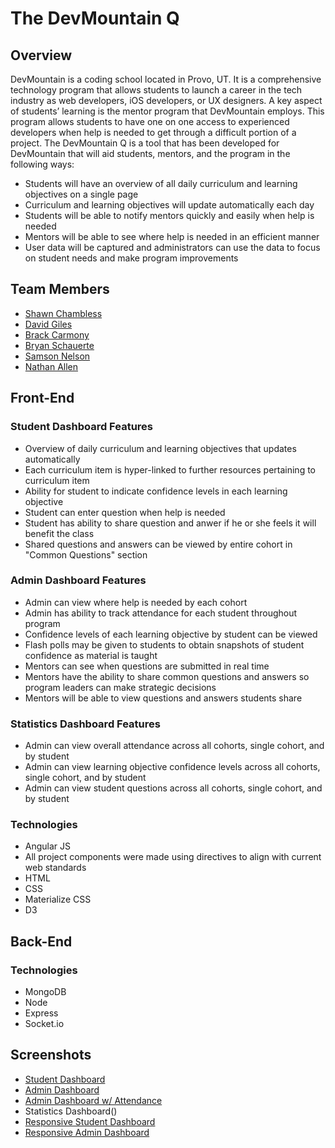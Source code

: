 # The DevMountain Q

## Overview
DevMountain is a coding school located in Provo, UT.  It is a comprehensive technology program that allows students to launch a career in the tech industry as web developers, iOS developers, or UX designers.  A key aspect of students’ learning is the mentor program that DevMountain employs.  This program allows students to have one on one access to experienced developers when help is needed to get through a difficult portion of a project.  The DevMountain Q is a tool that has been developed for DevMountain that will aid students, mentors, and the program in the following ways:

* Students will have an overview of all daily curriculum and learning objectives on a single page
 * Curriculum and learning objectives will update automatically each day
* Students will be able to notify mentors quickly and easily when help is needed
* Mentors will be able to see where help is needed in an efficient manner
* User data will be captured and administrators can use the data to focus on student needs and make program improvements

## Team Members

* [Shawn Chambless](https://github.com/ShawnChambless)
* [David Giles](https://github.com/jairuzu)
* [Brack Carmony](https://github.com/Kedirech)
* [Bryan Schauerte](https://github.com/Bryanschauerte)
* [Samson Nelson](https://github.com/SamsonNelson)
* [Nathan Allen](https://github.com/geekybiz)

## Front-End

### Student Dashboard Features

* Overview of daily curriculum and learning objectives that updates automatically
* Each curriculum item is hyper-linked to further resources pertaining to curriculum item
* Ability for student to indicate confidence levels in each learning objective
* Student can enter question when help is needed
* Student has ability to share question and anwer if he or she feels it will benefit the class
* Shared questions and answers can be viewed by entire cohort in "Common Questions" section

### Admin Dashboard Features

* Admin can view where help is needed by each cohort
* Admin has ability to track attendance for each student throughout program
* Confidence levels of each learning objective by student can be viewed 
* Flash polls may be given to students to obtain snapshots of student confidence as material is taught
* Mentors can see when questions are submitted in real time
* Mentors have the ability to share common questions and answers so program leaders can make strategic decisions
* Mentors will be able to view questions and answers students share

### Statistics Dashboard Features

* Admin can view overall attendance across all cohorts, single cohort, and by student
* Admin can view learning objective confidence levels across all cohorts, single cohort, and by student
* Admin can view student questions across all cohorts, single cohort, and by student

### Technologies
* Angular JS
 * All project components were made using directives to align with current web standards
* HTML
* CSS
* Materialize CSS
* D3

## Back-End

### Technologies
* MongoDB
* Node
* Express
* Socket.io

## Screenshots

* [Student Dashboard](http://i.imgur.com/PLvZVoE.png)
* [Admin Dashboard](http://i.imgur.com/dd4kSkX.png)
* [Admin Dashboard w/ Attendance](http://i.imgur.com/teQKNBL.png)
* Statistics Dashboard()
* [Responsive Student Dashboard](http://i.imgur.com/LutDqa5.png)
* [Responsive Admin Dashboard](http://i.imgur.com/pDGCwuJ.png)



